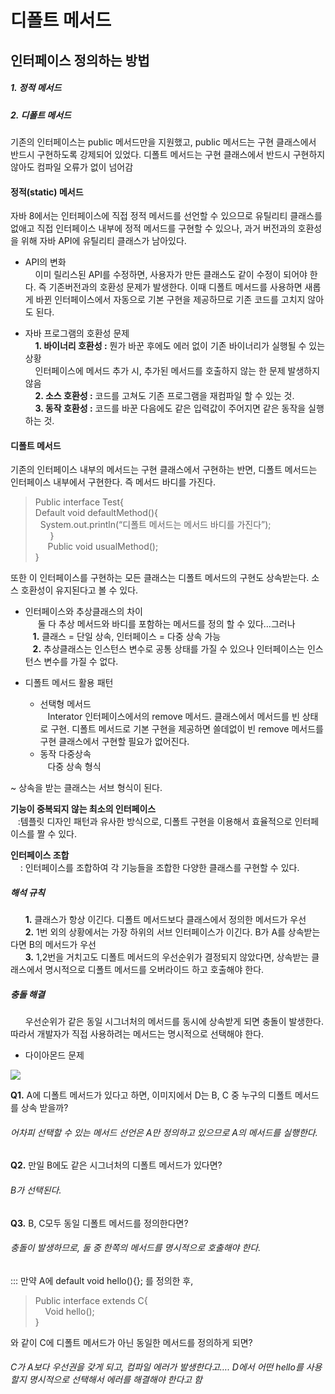 # 디폴트 메서드 
 ## 인터페이스 정의하는 방법
##### 1.	정적 메서드
##### 2.	디폴트 메서드 
기존의 인터페이스는 public 메서드만을 지원했고, public 메서드는 구현 클래스에서 반드시 구현하도록 강제되어 있었다. 디폴트 메서드는 구현 클래스에서 반드시 구현하지 않아도 컴파일 오류가 없이 넘어감 

#### 정적(static) 메서드
자바 8에서는 인터페이스에 직접 정적 메서드를 선언할 수 있으므로 유틸리티 클래스를 없애고 직접 인터페이스 내부에 정적 메서드를 구현할 수 있으나, 과거 버전과의 호환성을 위해 자바 API에 유틸리티 클래스가 남아있다.

* API의 변화  
&nbsp; &nbsp; 이미 릴리스된 API를 수정하면, 사용자가 만든 클래스도 같이 수정이 되어야 한다. 즉 기존버전과의 호환성 문제가 발생한다. 이때 디폴트 메서드를 사용하면 새롭게 바뀐 인터페이스에서 자동으로 기본 구현을 제공하므로 기존 코드를 고치지 않아도 된다.  

* 자바 프로그램의 호환성 문제   
&nbsp; &nbsp; **1.	바이너리 호환성 :** 뭔가 바꾼 후에도 에러 없이 기존 바이너리가 실행될 수 있는 상황  
&nbsp;&nbsp;&nbsp;	인터페이스에 메서드 추가 시, 추가된 메서드를 호출하지 않는 한 문제 발생하지 않음  
&nbsp; &nbsp; **2.	소스 호환성 :**  코드를 고쳐도 기존 프로그램을 재컴파일 할 수 있는 것.   
&nbsp; &nbsp; **3.	동작 호환성 :** 코드를 바꾼 다음에도 같은 입력값이 주어지면 같은 동작을 실행하는 것.  

#### 디폴트 메서드 
기존의 인터페이스 내부의 메서드는 구현 클래스에서 구현하는 반면, 디폴트 메서드는 인터페이스 내부에서 구현한다. 즉 메서드 바디를 가진다.
 
> Public interface Test{  
Default void defaultMethod(){  
&nbsp;	System.out.println(“디폴트 메서드는 메서드 바디를 가진다”);    
&nbsp;&nbsp; &nbsp;&nbsp; }  
&nbsp;&nbsp;&nbsp;&nbsp; Public void usualMethod();  
}

또한 이 인터페이스를 구현하는 모든 클래스는 디폴트 메서드의 구현도 상속받는다. 소스 호환성이 유지된다고 볼 수 있다.

* 인터페이스와 추상클래스의 차이  
&nbsp;&nbsp;&nbsp;&nbsp; 둘 다 추상 메서드와 바디를 포함하는 메서드를 정의 할 수 있다…그러나  
&nbsp;&nbsp;&nbsp;**1.**	클래스 = 단일 상속, 인터페이스 = 다중 상속 가능   
&nbsp;&nbsp;&nbsp;**2.**	추상클래스는 인스턴스 변수로 공통 상태를 가질 수 있으나 인터페이스는 인스턴스 변수를 가질 수 없다.  

* 디폴트 메서드 활용 패턴   
	* 선택형 메서드  
		&nbsp;&nbsp;&nbsp;Interator 인터페이스에서의 remove 메서드. 클래스에서 메서드를 빈 상태로 구현. 디폴트 메서드로 기본 구현을 제공하면 쓸데없이 빈 remove 메서드를 구현 클래스에서 구현할 필요가 없어진다.  
	* 동작 다중상속   
		&nbsp;&nbsp;&nbsp;다중 상속 형식
		
~ 상속을 받는 클래스는 서브 형식이 된다.   
 
 **기능이 중복되지 않는 최소의 인터페이스**   
&nbsp;&nbsp;&nbsp;:템플릿 디자인 패턴과 유사한 방식으로, 디폴트 구현을 이용해서 효율적으로 인터페이스를 짤 수 있다.

      
 **인터페이스 조합**   
&nbsp;&nbsp;&nbsp; : 인터페이스를 조합하여 각 기능들을 조합한 다양한 클래스를 구현할 수 있다.    

##### 해석 규칙   
&nbsp; &nbsp; &nbsp; **1.**	클래스가 항상 이긴다. 디폴트 메서드보다 클래스에서 정의한 메서드가 우선  
&nbsp; &nbsp; &nbsp; **2.**	1번 외의 상황에서는 가장 하위의 서브 인터페이스가 이긴다. B가 A를 상속받는다면 B의 메서드가 우선  
&nbsp; &nbsp; &nbsp; **3.**	1,2번을 거치고도 디폴트 메서드의 우선순위가 결정되지 않았다면, 상속받는 클래스에서 명시적으로 디폴트 메서드를 오버라이드 하고 호출해야 한다.  

##### 충돌 해결  
&nbsp; &nbsp; &nbsp;  우선순위가 같은 동일 시그너처의 메서드를 동시에 상속받게 되면 충돌이 발생한다. 따라서 개발자가 직접 사용하려는 메서드는 명시적으로 선택해야 한다. 

   * 다이아몬드 문제



![](https://upload.wikimedia.org/wikipedia/commons/thumb/8/8e/Diamond_inheritance.svg/150px-Diamond_inheritance.svg.png)


**Q1.** A에 디폴트 메서드가 있다고 하면, 이미지에서 D는  B, C 중 누구의 디폴트 메서드를 상속 받을까?  
###### 어차피 선택할 수 있는 메서드 선언은 A만 정의하고 있으므로 A의 메서드를 실행한다.   

**Q2.** 만일 B에도 같은 시그너처의 디폴트 메서드가 있다면?   
###### B가 선택된다.  

**Q3.** B, C모두 동일 디폴트 메서드를 정의한다면?
 ###### 충돌이 발생하므로, 둘 중 한쪽의 메서드를 명시적으로 호출해야 한다.  


 ::: 만약 A에 default void hello(){}; 를 정의한 후,   
>Public interface extends C{  
	&nbsp;&nbsp;&nbsp; Void hello();   
}

와 같이 C에 디폴트 메서드가 아닌 동일한 메서드를 정의하게 되면?  
###### C가 A보다 우선권을 갖게 되고, 컴파일 에러가 발생한다고…. D에서 어떤 hello를 사용할지 명시적으로 선택해서 에러를 해결해야 한다고 함  

